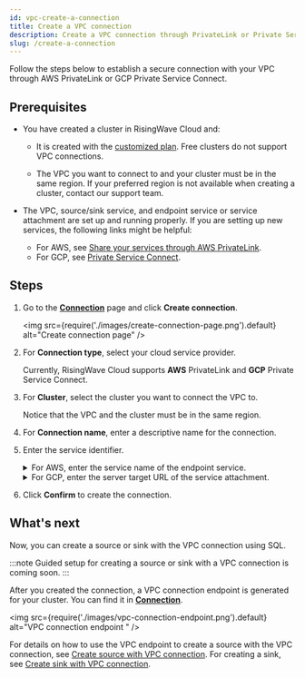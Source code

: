 ```yaml
---
id: vpc-create-a-connection
title: Create a VPC connection
description: Create a VPC connection through PrivateLink or Private Service Connect.
slug: /create-a-connection
---
```


Follow the steps below to establish a secure connection with your VPC through AWS PrivateLink or GCP Private Service Connect.

## Prerequisites

- You have created a cluster in RisingWave Cloud and:
  
  - It is created with the [customized plan](/cloud/cluster-choose-a-cluster-plan.md/?plan=customized). Free clusters do not support VPC connections.
  
  - The VPC you want to connect to and your cluster must be in the same region. If your preferred region is not available when creating a cluster, contact our support team.
  
- The VPC, source/sink service, and endpoint service or service attachment are set up and running properly. If you are setting up new services, the following links might be helpful:
  
  - For AWS, see [Share your services through AWS PrivateLink](https://docs.aws.amazon.com/vpc/latest/privatelink/privatelink-share-your-services.html).
  - For GCP, see [Private Service Connect](https://cloud.google.com/vpc/docs/private-service-connect).

## Steps

1. Go to the [**Connection**](https://cloud.risingwave.com/connection/) page and click **Create connection**.

    <img
    src={require('./images/create-connection-page.png').default}
    alt="Create connection page"
    />

2. For **Connection type**, select your cloud service provider. 
   
   Currently, RisingWave Cloud supports **AWS** PrivateLink and **GCP** Private Service Connect.

3. For **Cluster**, select the cluster you want to connect the VPC to.
   
   Notice that the VPC and the cluster must be in the same region.

4. For **Connection name**, enter a descriptive name for the connection.
   
5. Enter the service identifier.

    <details><summary>For AWS, enter the service name of the endpoint service.</summary> 

    You can find it in the [Amazon VPC console](https://console.aws.amazon.com/vpc/) → **Endpoint services** → **Service name** section.

    <img
    src={require('./images/aws-endpoint-service-name.png').default}
    alt="AWS endpoint service name"
    />

    </details>

    <details><summary>For GCP, enter the server target URL of the service attachment.</summary> 

    You can find it in the [Google Cloud Console](https://console.cloud.google.com/) → **Network services** → **Private Service Connect**.

    <img
    src={require('./images/gcp-service-attachment.png').default}
    alt="GCP Service attachment"
    />

    </details>

6. Click **Confirm** to create the connection.

## What's next

Now, you can create a source or sink with the VPC connection using SQL.

:::note
Guided setup for creating a source or sink with a VPC connection is coming soon.
:::

After you created the connection, a VPC connection endpoint is generated for your cluster. You can find it in [**Connection**](https://cloud.risingwave.com/connection/).

<img
src={require('./images/vpc-connection-endpoint.png').default}
alt="VPC connection endpoint "
/>

For details on how to use the VPC endpoint to create a source with the VPC connection, see [Create source with VPC connection](https://docs.risingwave.com/docs/current/ingest-from-kafka/#create-source-with-vpc-connection). For creating a sink, see [Create sink with VPC connection](https://docs.risingwave.com/docs/current/create-sink-kafka/#create-sink-with-vpc-connection).

